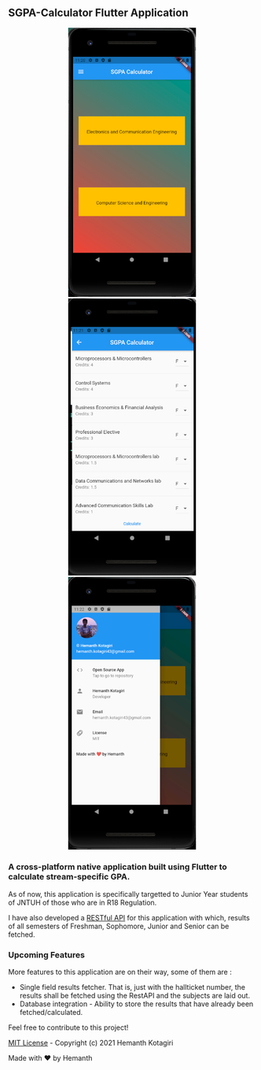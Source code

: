 ## SGPA-Calculator Flutter Application

<p align="center">
  <img src="images/img1.png" alt="Image 1" width="260">
  <img src="images/img2.png" alt="Image 2" width="260">
  <img src="images/img3.png" alt="Image 3" width="260">
</p>

### A cross-platform native application built using Flutter to calculate stream-specific GPA.

As of now, this application is specifically targetted to Junior Year students of JNTUH of those who are in R18 Regulation.

I have also developed a [RESTful API](https://github.com/hemanth-kotagiri/sgpa-rest-api) for this application
with which, results of all semesters of Freshman, Sophomore, Junior and Senior can be fetched.

### Upcoming Features

More features to this application are on their way, some of them are :

- Single field results fetcher.
  That is, just with the hallticket number, the results shall be fetched using the RestAPI and the subjects are laid out.
- Database integration - Ability to store the results that have already been fetched/calculated.

Feel free to contribute to this project!

[MIT License](LICENSE) - Copyright (c) 2021 Hemanth Kotagiri

Made with ❤️ by Hemanth
